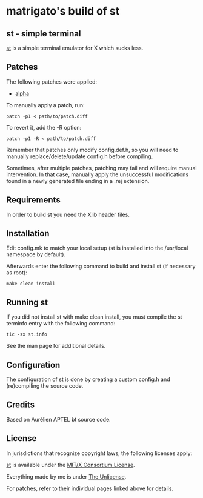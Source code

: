 matrigato's build of st
============================

st - simple terminal
--------------------
[st](https://st.suckless.org/) is a simple terminal emulator for X which sucks less.

Patches
-------
The following patches were applied:

- [alpha](https://st.suckless.org/patches/alpha/)

To manually apply a patch, run:

	patch -p1 < path/to/patch.diff

To revert it, add the -R option:

	patch -p1 -R < path/to/patch.diff

Remember that patches only modify config.def.h, so you will need to manually replace/delete/update config.h before compiling.

Sometimes, after multiple patches, patching may fail and will require manual intervention. In that case, manually apply the unsuccessful modifications found in a newly generated file ending in a .rej extension.

Requirements
------------
In order to build st you need the Xlib header files.


Installation
------------
Edit config.mk to match your local setup (st is installed into
the /usr/local namespace by default).

Afterwards enter the following command to build and install st (if
necessary as root):

	make clean install


Running st
----------
If you did not install st with make clean install, you must compile
the st terminfo entry with the following command:

	tic -sx st.info

See the man page for additional details.

Configuration
-------------
The configuration of st is done by creating a custom config.h
and (re)compiling the source code.

Credits
-------
Based on Aurélien APTEL <aurelien dot aptel at gmail dot com> bt source code.

License
-------
In jurisdictions that recognize copyright laws, the following licenses apply:

[st](https://git.suckless.org/st/) is available under the [MIT/X Consortium License](LICENSES/MIT).

Everything made by me is under [The Unlicense](LICENSES/UNLICENSE).

For patches, refer to their individual pages linked above for details.